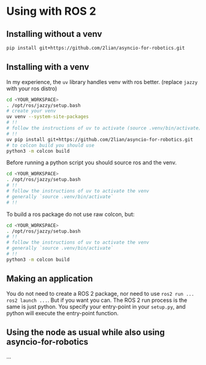 # Using with ROS 2

## Installing without a venv

```bash
pip install git+https://github.com/2lian/asyncio-for-robotics.git
```

## Installing with a venv

In my experience, the `uv` library handles venv with ros better. (replace `jazzy` with your ros distro)

```bash
cd <YOUR_WORKSPACE>
. /opt/ros/jazzy/setup.bash
# create your venv
uv venv --system-site-packages
# !!
# follow the instructions of uv to activate (source .venv/bin/activate)
# !!
uv pip install git+https://github.com/2lian/asyncio-for-robotics.git
# to colcon build you should use
python3 -m colcon build
```

Before running a python script you should source ros and the venv.
```bash
cd <YOUR_WORKSPACE>
. /opt/ros/jazzy/setup.bash
# !!
# follow the instructions of uv to activate the venv
# generally `source .venv/bin/activate`
# !!
```

To build a ros package do not use raw colcon, but:
```bash
cd <YOUR_WORKSPACE>
. /opt/ros/jazzy/setup.bash
# !!
# follow the instructions of uv to activate the venv
# generally `source .venv/bin/activate`
# !!
python3 -m colcon build
```

## Making an application

You do not need to create a ROS 2 package, nor need to use `ros2 run ...` `ros2 launch ...`. But if you want you can. The ROS 2 run process is the same is just python. You specify your entry-point in your `setup.py`, and python will execute the entry-point function.

## Using the node as usual while also using asyncio-for-robotics

...
